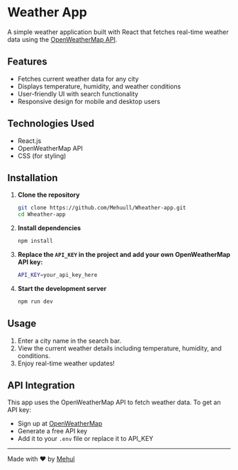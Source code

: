 # Weather App

A simple weather application built with React that fetches real-time weather data using the [OpenWeatherMap API](https://openweathermap.org/).

## Features
- Fetches current weather data for any city
- Displays temperature, humidity, and weather conditions
- User-friendly UI with search functionality
- Responsive design for mobile and desktop users

## Technologies Used
- React.js
- OpenWeatherMap API
- CSS (for styling)

## Installation

1. **Clone the repository**
   ```sh
   git clone https://github.com/Mehuull/Wheather-app.git
   cd Wheather-app
   ```

2. **Install dependencies**
   ```sh
   npm install
   ```

3. **Replace the `API_KEY` in the project and add your own OpenWeatherMap API key:**
   ```sh
   API_KEY=your_api_key_here
   ```

4. **Start the development server**
   ```sh
   npm run dev
   ```

## Usage
1. Enter a city name in the search bar.
2. View the current weather details including temperature, humidity, and conditions.
3. Enjoy real-time weather updates!

## API Integration
This app uses the OpenWeatherMap API to fetch weather data. To get an API key:
- Sign up at [OpenWeatherMap](https://openweathermap.org/)
- Generate a free API key
- Add it to your `.env` file or replace it to API_KEY
  
---
Made with ❤️ by [Mehul](https://github.com/Mehuull)

